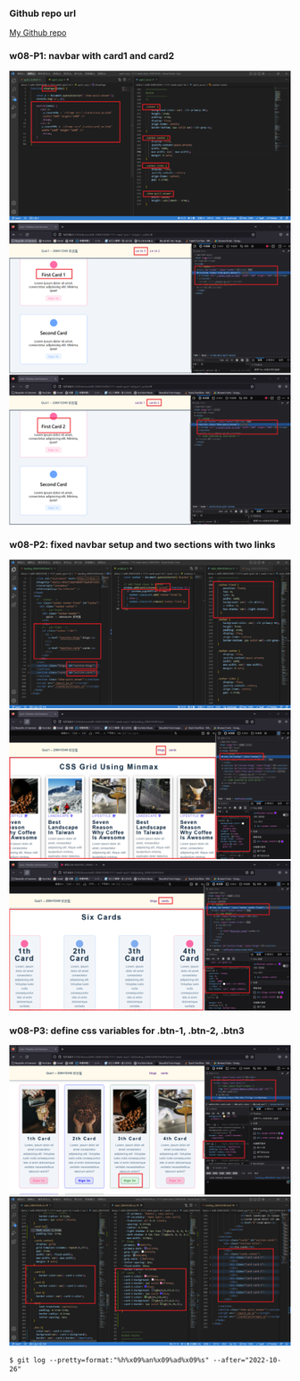 ### Github repo url

[My Github repo](https://github.com/JKYROC/1111-sweb-demo-208410349.git)

### w08-P1: navbar with card1 and card2

![](w08-p1-1.png)
![](w08-p1-2.png)
![](w08-p1-3.png)

### w08-P2: fixed navbar setup and two sections with two links
![](w08-p2-1.png)
![](w08-p2-2.png)
![](w08-p2-3.png)

### w08-P3: define css variables for .btn-1, .btn-2, .btn3
![](w08-p3-1.png)
![](w08-p3-2.png)
```
$ git log --pretty=format:"%h%x09%an%x09%ad%x09%s" --after="2022-10-26"

```
